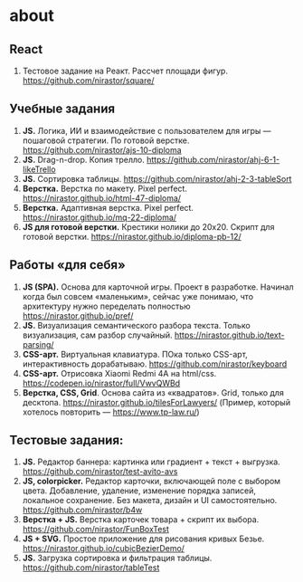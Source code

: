 # about
## React
1. Тестовое задание на Реакт. Рассчет площади фигур. https://github.com/nirastor/square/

## Учебные задания
1. **JS.** Логика, ИИ и взаимодействие с пользователем для игры — пошаговой стратегии. По готовой верстке. https://github.com/nirastor/ajs-10-diploma
1. **JS.** Drag-n-drop. Копия трелло. https://github.com/nirastor/ahj-6-1-likeTrello
1. **JS.** Сортировка таблицы. https://github.com/nirastor/ahj-2-3-tableSort
1. **Верстка.** Верстка по макету. Pixel perfect. https://nirastor.github.io/html-47-diploma/
1. **Верстка.** Адаптивная верстка. Pixel perfect. https://nirastor.github.io/mq-22-diploma/
1. **JS для готовой верстки.** Крестики нолики до 20х20. Скрипт для готовой верстки. https://nirastor.github.io/diploma-pb-12/

## Работы «для себя»
1. **JS (SPA).** Основа для карточной игры. Проект в разработке. Начинал когда был совсем «маленьким», сейчас уже понимаю, что архитектуру нужно переделать полностью https://nirastor.github.io/pref/
1. **JS.** Визуализация семантического разбора текста. Только визуализация, сам разбор случайный. https://nirastor.github.io/text-parsing/
1. **CSS-арт.** Виртуальная клавиатура. ПОка только CSS-арт, интерактивность дорабатываю. https://github.com/nirastor/keyboard
1. **CSS-арт.** Отрисовка Xiaomi Redmi 4A на html/css. https://codepen.io/nirastor/full/VwvQWBd
1. **Верстка, CSS, Grid**. Основа сайта из «квадратов». Grid, только для десктопа. https://nirastor.github.io/tilesForLawyers/ (Пример, который хотелось повторить — https://www.tp-law.ru/)

## Тестовые задания:
1. **JS.** Редактор баннера: картинка или градиент + текст + выгрузка. https://github.com/nirastor/test-avito-avs
1. **JS, colorpicker.** Редактор карточки, включающей поле с выбором цвета. Добавление, удаление, изменение порядка записей, локальное сохранение. Без макета, дизайн и UI самостоятельно. https://github.com/nirastor/b4w
1. **Верстка + JS.** Верстка карточек товара + скрипт их выбора.  https://github.com/nirastor/FunBoxTest
1. **JS + SVG.** Простое приложение для рисования кривых Безье. https://nirastor.github.io/cubicBezierDemo/
1. **JS.** Загрузка сортировка и фильтрация таблицы.  https://github.com/nirastor/tableTest
